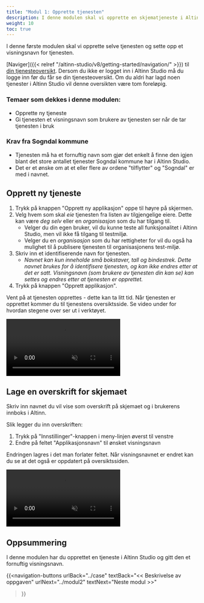 ```yaml
---
title: "Modul 1: Opprette tjenesten"
description: I denne modulen skal vi opprette en skjematjeneste i Altinn Studio.
weight: 10
toc: true
---
```


I denne første modulen skal vi opprette selve tjenesten og sette opp et visningsnavn for tjenesten.

[Naviger]({{< relref "/altinn-studio/v8/getting-started/navigation/" >}}) til [din tjenesteoversikt](https://altinn.studio). Dersom du ikke er logget inn i Altinn
Studio må du logge inn før du får se din tjenesteoversikt. Om du aldri har lagd noen tjenester i Altinn Studio vil denne 
oversikten være tom foreløpig.

### Temaer som dekkes i denne modulen:
- Opprette ny tjeneste
- Gi tjenesten et visningsnavn som brukere av tjenesten ser når de tar tjenesten i bruk

### Krav fra Sogndal kommune
- Tjenesten må ha et fornuftig navn som gjør det enkelt å finne den igjen blant det store antallet
tjenester Sogndal kommune har i Altinn Studio.
- Det er et ønske om at et eller flere av ordene "tilflytter" og "Sogndal" er med i navnet.

## Opprett ny tjeneste

1. Trykk på knappen "Opprett ny applikasjon" oppe til høyre på skjermen.
2. Velg hvem som skal _eie_ tjenesten fra listen av tilgjengelige eiere. Dette kan være _deg selv_ eller en _organisasjon_
  som du har tilgang til.
   - Velger du din egen bruker, vil du kunne teste all funksjonalitet i Altinn Studio, men vil ikke få tilgang til 
     testmiljø.
   - Velger du en _organisasjon_ som du har rettigheter for vil du også ha mulighet til å publisere tjenesten til
     organisasjonens test-miljø.
3. Skriv inn et identifiserende navn for tjenesten.
   - _Navnet kan kun inneholde små bokstaver, tall og bindestrek. Dette navnet brukes for å identifisere tjenesten, og kan 
    ikke endres etter at det er satt. Visningsnavn (som brukere av tjenesten din kan se) kan settes og endres etter at
    tjenesten er opprettet._
4. Trykk på knappen "Opprett applikasjon".

Vent på at tjenesten opprettes - dette kan ta litt tid. 
Når tjenesten er opprettet kommer du til tjenestens oversiktsside. Se video under for hvordan stegene over ser ut i verktøyet.

<video autoplay loop controls muted src="./create-service.mp4">Nettleseren din støtter ikke videoavspilling.</video>

## Lage en overskrift for skjemaet

Skriv inn navnet du vil vise som overskrift på skjemaet og i brukerens innboks i Altinn.

Slik legger du inn overskriften:

1. Trykk på "Innstillinger"-knappen i meny-linjen øverst til venstre
2. Endre på feltet "Applikasjonsnavn" til ønsket visningsnavn

Endringen lagres i det man forlater feltet. Når visningsnavnet er endret kan du se at det også er oppdatert på 
oversiktssiden.

<video autoplay loop controls muted src="./set-service-name.mp4">Nettleseren din støtter ikke videoavspilling.</video>

## Oppsummering

I denne modulen har du opprettet en tjeneste i Altinn Studio og gitt den et fornuftig visningsnavn.

{{<navigation-buttons
  urlBack="../case"
  textBack="<< Beskrivelse av oppgaven"
  urlNext="../modul2"
  textNext="Neste modul >>"
>}}
